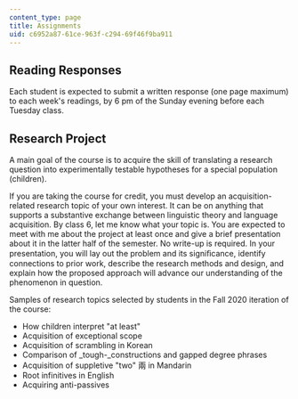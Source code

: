 ```yaml
---
content_type: page
title: Assignments
uid: c6952a87-61ce-963f-c294-69f46f9ba911
---
```


Reading Responses
-----------------

Each student is expected to submit a written response (one page maximum) to each week's readings, by 6 pm of the Sunday evening before each Tuesday class.

Research Project
----------------

A main goal of the course is to acquire the skill of translating a research question into experimentally testable hypotheses for a special population (children).

If you are taking the course for credit, you must develop an acquisition-related research topic of your own interest. It can be on anything that supports a substantive exchange between linguistic theory and language acquisition. By class 6, let me know what your topic is. You are expected to meet with me about the project at least once and give a brief presentation about it in the latter half of the semester. No write-up is required. In your presentation, you will lay out the problem and its signiﬁcance, identify connections to prior work, describe the research methods and design, and explain how the proposed approach will advance our understanding of the phenomenon in question.

Samples of research topics selected by students in the Fall 2020 iteration of the course:

*   How children interpret "at least"
*   Acquisition of exceptional scope
*   Acquisition of scrambling in Korean
*   Comparison of _tough-_constructions and gapped degree phrases
*   Acquisition of suppletive "two" 兩 in Mandarin
*   Root infinitives in English
*   Acquiring anti-passives